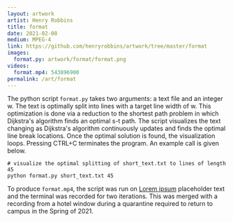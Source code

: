 ```yaml
---
layout: artwork
artist: Henry Robbins
title: format
date: 2021-02-08
medium: MPEG-4
link: https://github.com/henryrobbins/artwork/tree/master/format
images:
  format.py: artwork/format/format.png
videos:
  format.mp4: 543896900
permalink: /art/format
---
```

The python script `format.py` takes two arguments: a text file and an integer
w. The text is optimally split into lines with a target line width of w. This
optimization is done via a reduction to the shortest path problem in which
Dijkstra's algorithm finds an optimal s-t path. The script visualizes the text
changing as Dijkstra's algorithm continuously updates and finds the optimal
line break locations. Once the optimal solution is found, the visualization
loops. Pressing CTRL+C terminates the program. An example call is given below.

```
# visualize the optimal splitting of short_text.txt to lines of length 45
python format.py short_text.txt 45
```

To produce `format.mp4`, the script was run on [Lorem
ipsum](https://en.wikipedia.org/wiki/Lorem_ipsum) placeholder text and the
terminal was recorded for two iterations. This was merged with a recording from
a hotel window during a quarantine required to return to campus in the Spring
of 2021.